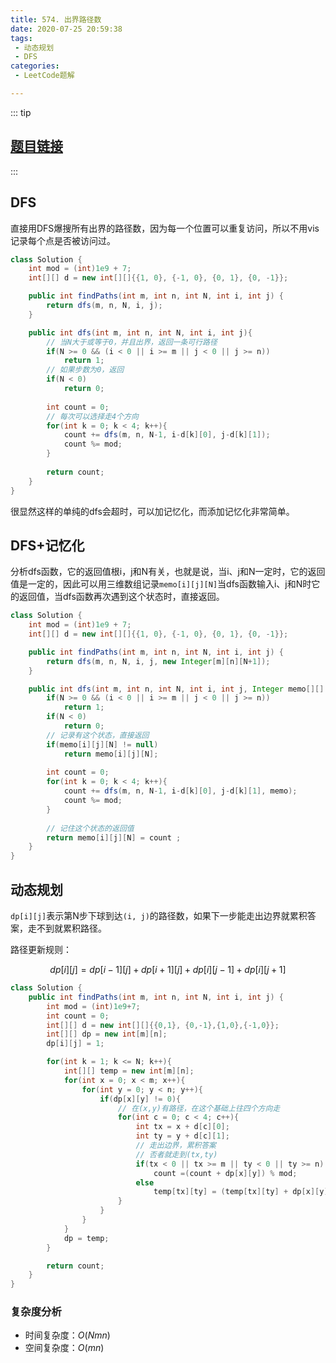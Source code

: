 ```yaml
---
title: 574. 出界路径数
date: 2020-07-25 20:59:38
tags:
 - 动态规划
 - DFS
categories:
 - LeetCode题解

---
```


::: tip

## [题目链接](https://leetcode-cn.com/problems/out-of-boundary-paths/)

:::

## DFS

直接用DFS爆搜所有出界的路径数，因为每一个位置可以重复访问，所以不用vis记录每个点是否被访问过。

```java
class Solution {
    int mod = (int)1e9 + 7;
    int[][] d = new int[][]{{1, 0}, {-1, 0}, {0, 1}, {0, -1}};

    public int findPaths(int m, int n, int N, int i, int j) {
        return dfs(m, n, N, i, j);
    }

    public int dfs(int m, int n, int N, int i, int j){
        // 当N大于或等于0，并且出界，返回一条可行路径
        if(N >= 0 && (i < 0 || i >= m || j < 0 || j >= n))
            return 1;
        // 如果步数为0，返回
        if(N < 0)
            return 0;
        
        int count = 0;
        // 每次可以选择走4个方向
        for(int k = 0; k < 4; k++){
            count += dfs(m, n, N-1, i-d[k][0], j-d[k][1]);
            count %= mod;
        }
 
        return count;
    }
}
```

很显然这样的单纯的dfs会超时，可以加记忆化，而添加记忆化非常简单。

## DFS+记忆化

分析dfs函数，它的返回值根i，j和N有关，也就是说，当i、j和N一定时，它的返回值是一定的，因此可以用三维数组记录`memo[i][j][N]`当dfs函数输入i、j和N时它的返回值，当dfs函数再次遇到这个状态时，直接返回。

```java
class Solution {
    int mod = (int)1e9 + 7;
    int[][] d = new int[][]{{1, 0}, {-1, 0}, {0, 1}, {0, -1}};

    public int findPaths(int m, int n, int N, int i, int j) {
        return dfs(m, n, N, i, j, new Integer[m][n][N+1]);
    }

    public int dfs(int m, int n, int N, int i, int j, Integer memo[][][]){
        if(N >= 0 && (i < 0 || i >= m || j < 0 || j >= n))
            return 1;
        if(N < 0)
            return 0;
        // 记录有这个状态，直接返回
        if(memo[i][j][N] != null)
            return memo[i][j][N];
        
        int count = 0;
        for(int k = 0; k < 4; k++){
            count += dfs(m, n, N-1, i-d[k][0], j-d[k][1], memo);
            count %= mod;
        }
        
        // 记住这个状态的返回值
        return memo[i][j][N] = count ;
    }
}
```
## 动态规划

`dp[i][j]`表示第N步下球到达`(i, j)`的路径数，如果下一步能走出边界就累积答案，走不到就累积路径。

路径更新规则：

$$dp[i][j]=dp[i-1][j]+dp[i+1][j]+dp[i][j-1]+dp[i][j+1]$$

```java
class Solution {
    public int findPaths(int m, int n, int N, int i, int j) {
        int mod = (int)1e9+7;
        int count = 0;
        int[][] d = new int[][]{{0,1}, {0,-1},{1,0},{-1,0}};
        int[][] dp = new int[m][n];
        dp[i][j] = 1;

        for(int k = 1; k <= N; k++){
            int[][] temp = new int[m][n];
            for(int x = 0; x < m; x++){
                for(int y = 0; y < n; y++){
                    if(dp[x][y] != 0){
                        // 在(x,y)有路径，在这个基础上往四个方向走
                        for(int c = 0; c < 4; c++){
                            int tx = x + d[c][0];
                            int ty = y + d[c][1];
                            // 走出边界，累积答案
                            // 否者就走到(tx,ty)
                            if(tx < 0 || tx >= m || ty < 0 || ty >= n)
                                count =(count + dp[x][y]) % mod;
                            else
                                temp[tx][ty] = (temp[tx][ty] + dp[x][y]) % mod;
                        }
                    }
                }
            }
            dp = temp;
        }

        return count;
    }
}
```

### 复杂度分析

- 时间复杂度：$O(Nmn)$
- 空间复杂度：$O(mn)$